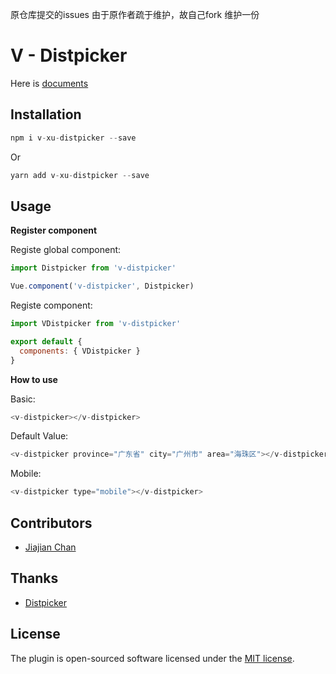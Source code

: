 
原仓库提交的issues 由于原作者疏于维护，故自己fork 维护一份


# V - Distpicker

Here is [documents](http://distpicker.pigjian.com/)

## Installation

```javascript
npm i v-xu-distpicker --save
```

Or

```javascript
yarn add v-xu-distpicker --save
```

## Usage

**Register component**

Registe global component:

```javascript
import Distpicker from 'v-distpicker'

Vue.component('v-distpicker', Distpicker)
```

Registe component:

```javascript
import VDistpicker from 'v-distpicker'

export default {
  components: { VDistpicker }
}
```

**How to use**

Basic:

```javascript
<v-distpicker></v-distpicker>
```

Default Value:

```javascript
<v-distpicker province="广东省" city="广州市" area="海珠区"></v-distpicker>
```

Mobile:

```javascript
<v-distpicker type="mobile"></v-distpicker>
```

## Contributors

- [Jiajian Chan](http://github.com/jcc)

## Thanks

- [Distpicker](https://github.com/fengyuanchen/distpicker)

## License

The plugin is open-sourced software licensed under the [MIT license](http://opensource.org/licenses/MIT).
